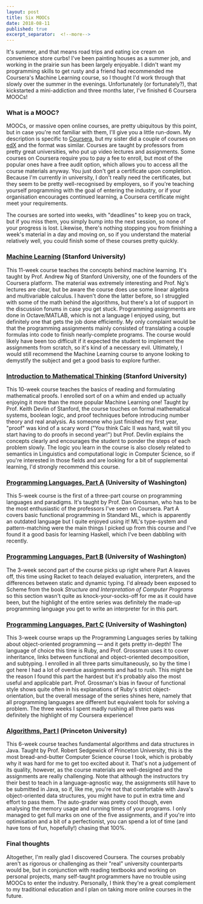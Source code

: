 ```yaml
---
layout: post
title: Six MOOCs
date: 2018-08-11
published: true
excerpt_separator:  <!--more-->
---
```

It's summer, and that means road trips and eating ice cream on convenience store curbs! I've been painting houses as a summer job, and working in the prairie sun has been largely enjoyable. I didn't want my programming skills to get rusty and a friend had recommended me Coursera's Machine Learning course, so I thought I'd work through that slowly over the summer in the evenings. Unfortunately (or fortunately?), that kickstarted a mini-addiction and three months later, I've finished 6 Coursera MOOCs!  
<!--more-->
### What is a MOOC?
MOOCs, or massive open online courses, are pretty ubiquitous by this point, but in case you're not familiar with them, I'll give you a little run-down. My description is specific to [Coursera](https://www.coursera.org), but my sister did a couple of courses on [edX](https://www.edx.org) and the format was similar. Courses are taught by professors from pretty great universities, who put up video lectures and assignments. Some courses on Coursera require you to pay a fee to enroll, but most of the popular ones have a free audit option, which allows you to access all the course materials anyway. You just don't get a certificate upon completion. Because I'm currently in university, I don't really need the certificates, but they seem to be pretty well-recognised by employers, so if you're teaching yourself programming with the goal of entering the industry, or if your organisation encourages continued learning, a Coursera certificate might meet your requirements.  

The courses are sorted into weeks, with "deadlines" to keep you on track, but if you miss them, you simply bump into the next session, so none of your progress is lost. Likewise, there's nothing stopping you from finishing a week's material in a day and moving on, so if you understand the material relatively well, you could finish some of these courses pretty quickly.  

### [Machine Learning](https://www.coursera.org/learn/machine-learning) (Stanford University)
This 11-week course teaches the concepts behind machine learning. It's taught by Prof. Andrew Ng of Stanford University, one of the founders of the Coursera platform. The material was extremely interesting and Prof. Ng's lectures are clear, but be aware the course does use some linear algebra and multivariable calculus. I haven't done the latter before, so I struggled with some of the math behind the algorithms, but there's a lot of support in the discussion forums in case you get stuck. Programming assignments are done in Octave/MATLAB, which is not a language I enjoyed using, but definitely one that gets the job done efficiently. My only complaint would be that the programming assignments mainly consisted of translating a couple formulas into code to finish nearly-complete programs. The course would likely have been too difficult if it expected the student to implement the assignments from scratch, so it's kind of a necessary evil. Ultimately, I would still recommend the Machine Learning course to anyone looking to demystify the subject and get a good basis to explore further.  

### [Introduction to Mathematical Thinking](https://www.coursera.org/learn/mathematical-thinking) (Stanford University)
This 10-week course teaches the basics of reading and formulating mathematical proofs. I enrolled sort of on a whim and ended up actually enjoying it more than the more popular Machine Learning one! Taught by Prof. Keith Devlin of Stanford, the course touches on formal mathematical systems, boolean logic, and proof techniques before introducing number theory and real analysis. As someone who just finished my first year, "proof" was kind of a scary word ("You think Calc II was hard, wait till you start having to do proofs in second year!") but Prof. Devlin explains the concepts clearly and encourages the student to ponder the steps of each problem slowly. The logic you learn in the course is also closely related to semantics in Linguistics and computational logic in Computer Science, so if you're interested in those fields and are looking for a bit of supplemental learning, I'd strongly recommend this course.  

### [Programming Languages, Part A](https://www.coursera.org/learn/programming-languages) (University of Washington)
This 5-week course is the first of a three-part course on programming languages and paradigms. It's taught by Prof. Dan Grossman, who has to be the most enthusiastic of the professors I've seen on Coursera. Part A covers basic functional programming in Standard ML, which is apparently an outdated language but I quite enjoyed using it! ML's type-system and pattern-matching were the main things I picked up from this course and I've found it a good basis for learning Haskell, which I've been dabbling with recently.  

### [Programming Languages, Part B](https://www.coursera.org/learn/programming-languages-part-b) (University of Washington)
The 3-week second part of the course picks up right where Part A leaves off, this time using Racket to teach delayed evaluation, interpreters, and the differences between static and dynamic typing. I'd already been exposed to Scheme from the book _Structure and Interpretation of Computer Programs_ so this section wasn't quite as knock-your-socks-off for me as it could have been, but the highlight of the entire series was definitely the made-up programming language you get to write an interpreter for in this part.

### [Programming Languages, Part C](https://www.coursera.org/learn/programming-languages-part-c) (University of Washington)
This 3-week course wraps up the Programming Languages series by talking about object-oriented programming &mdash; and it gets pretty in-depth! The language of choice this time is Ruby, and Prof. Grossman uses it to cover inheritance, links between functional and object-oriented decomposition, and subtyping. I enrolled in all three parts simultaneously, so by the time I got here I had a lot of overdue assignments and had to rush. This might be the reason I found this part the hardest but it's probably also the most useful and applicable part. Prof. Grossman's bias in favour of functional style shows quite often in his explanations of Ruby's strict object-orientation, but the overall message of the series shines here, namely that all programming languages are different but equivalent tools for solving a problem. The three weeks I spent madly rushing all three parts was definitely the highlight of my Coursera experience!

### [Algorithms, Part I](https://www.coursera.org/learn/algorithms-part1/) (Princeton University)
This 6-week course teaches fundamental algorithms and data structures in Java. Taught by Prof. Robert Sedgewick of Princeton University, this is the most bread-and-butter Computer Science course I took, which is probably why it was hard for me to get too excited about it. That's not a judgement of its quality, however, as the course materials are well-designed and the assignments are really challenging. Note that although the instructors try their best to teach in a language-agnostic way, the assignments still have to be submitted in Java, so if, like me, you're not that comfortable with Java's object-oriented data structures, you might have to put in extra time and effort to pass them. The auto-grader was pretty cool though, even analysing the memory usage and running times of your programs. I only managed to get full marks on one of the five assignments, and if you're into optimisation and a bit of a perfectionist, you can spend a lot of time (and have tons of fun, hopefully!) chasing that 100%.

### Final thoughts
Altogether, I'm really glad I discovered Coursera. The courses probably aren't as rigorous or challenging as their "real" university counterparts would be, but in conjunction with reading textbooks and working on personal projects, many self-taught programmers have no trouble using MOOCs to enter the industry. Personally, I think they're a great complement to my traditional education and I plan on taking more online courses in the future.